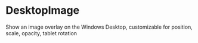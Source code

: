# DesktopImage
Show an image overlay on the Windows Desktop, customizable for position, scale, opacity, tablet rotation
